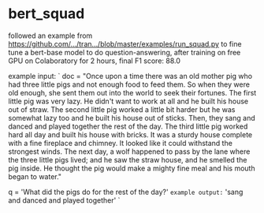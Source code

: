 # bert_squad

followed an example from
https://github.com/…/tran…/blob/master/examples/run_squad.py
to fine tune a bert-base model to do question-answering, after training on free GPU on Colaboratory for 2 hours, final F1 score: 88.0

example input:
`
doc = "Once upon a time there was an old mother pig who had three little pigs and not enough food to feed them. So when they were old enough, she sent them out into the world to seek their fortunes. The first little pig was very lazy. He didn't want to work at all and he built his house out of straw. The second little pig worked a little bit harder but he was somewhat lazy too and he built his house out of sticks. Then, they sang and danced and played together the rest of the day. The third little pig worked hard all day and built his house with bricks. It was a sturdy house complete with a fine fireplace and chimney. It looked like it could withstand the strongest winds. The next day, a wolf happened to pass by the lane where the three little pigs lived; and he saw the straw house, and he smelled the pig inside. He thought the pig would make a mighty fine meal and his mouth began to water."

q = 'What did the pigs do for the rest of the day?'
`
example output:
`
'sang and danced and played together'
`
